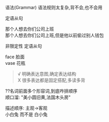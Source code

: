 语法(Grammar) 语法规则太复杂,背不会,也不会用

定语从句

那个人想去你们公司上班  
那个人想去你们公司上班,但是他以前偷过别人钱包


非限定性 定语从句 

face 脸面  
vase 花瓶

> √ 明确表达意图,确定表达结构  
> X 很多表达都是固定搭配,多读多背


??名词前面多个形容词,到底咋排顺序  
顺口溜: "美小圆旧黄,法国木头房"

描述顺序: 主观->客观  
小白兔 而不是 白小兔

